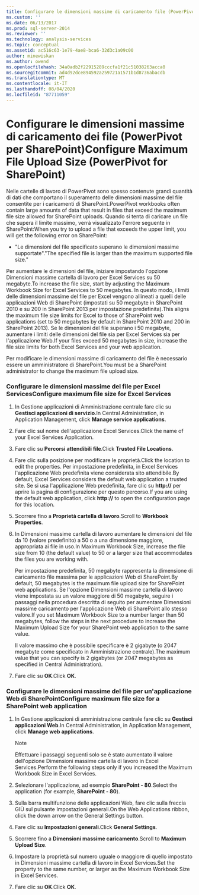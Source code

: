 ```yaml
---
title: Configurare le dimensioni massime di caricamento file (PowerPivot per SharePoint) | Microsoft Docs
ms.custom: ''
ms.date: 06/13/2017
ms.prod: sql-server-2014
ms.reviewer: ''
ms.technology: analysis-services
ms.topic: conceptual
ms.assetid: ac516c63-1e79-4ae8-bca6-32d3c1a09c00
author: minewiskan
ms.author: owend
ms.openlocfilehash: 34a0adb2f22915289cccfa1f21c51038263acca0
ms.sourcegitcommit: ad4d92dce894592a259721a1571b1d8736abacdb
ms.translationtype: MT
ms.contentlocale: it-IT
ms.lasthandoff: 08/04/2020
ms.locfileid: "87711059"
---
```

# <a name="configure-maximum-file-upload-size-powerpivot-for-sharepoint"></a><span data-ttu-id="f2b69-102">Configurare le dimensioni massime di caricamento dei file (PowerPivot per SharePoint)</span><span class="sxs-lookup"><span data-stu-id="f2b69-102">Configure Maximum File Upload Size (PowerPivot for SharePoint)</span></span>
  <span data-ttu-id="f2b69-103">Nelle cartelle di lavoro di PowerPivot sono spesso contenute grandi quantità di dati che comportano il superamento delle dimensioni massime del file consentite per i caricamenti di SharePoint.</span><span class="sxs-lookup"><span data-stu-id="f2b69-103">PowerPivot workbooks often contain large amounts of data that result in files that exceed the maximum file size allowed for SharePoint uploads.</span></span> <span data-ttu-id="f2b69-104">Quando si tenta di caricare un file che supera il limite massimo, verrà visualizzato l'errore seguente in SharePoint:</span><span class="sxs-lookup"><span data-stu-id="f2b69-104">When you try to upload a file that exceeds the upper limit, you will get the following error on SharePoint:</span></span>  
  
-   <span data-ttu-id="f2b69-105">"Le dimensioni del file specificato superano le dimensioni massime supportate".</span><span class="sxs-lookup"><span data-stu-id="f2b69-105">"The specified file is larger than the maximum supported file size."</span></span>  
  
 <span data-ttu-id="f2b69-106">Per aumentare le dimensioni del file, iniziare impostando l'opzione Dimensioni massime cartella di lavoro per Excel Services su 50 megabyte.</span><span class="sxs-lookup"><span data-stu-id="f2b69-106">To increase the file size, start by adjusting the Maximum Workbook Size for Excel Services to 50 megabytes.</span></span> <span data-ttu-id="f2b69-107">In questo modo, i limiti delle dimensioni massime del file per Excel vengono allineati a quelli delle applicazioni Web di SharePoint (impostati su 50 megabyte in SharePoint 2010 e su 200 in SharePoint 2013 per impostazione predefinita).</span><span class="sxs-lookup"><span data-stu-id="f2b69-107">This aligns the maximum file size limits for Excel to those of SharePoint web applications (set to 50 megabytes by default in SharePoint 2010 and 200 in SharePoint 2013).</span></span> <span data-ttu-id="f2b69-108">Se le dimensioni del file superano i 50 megabyte, aumentare i limiti delle dimensioni del file sia per Excel Services sia per l'applicazione Web.</span><span class="sxs-lookup"><span data-stu-id="f2b69-108">If your files exceed 50 megabytes in size, increase the file size limits for both Excel Services and your web application.</span></span>  
  
 <span data-ttu-id="f2b69-109">Per modificare le dimensioni massime di caricamento del file è necessario essere un amministratore di SharePoint.</span><span class="sxs-lookup"><span data-stu-id="f2b69-109">You must be a SharePoint administrator to change the maximum file upload size.</span></span>  
  
### <a name="configure-maximum-file-size-for-excel-services"></a><span data-ttu-id="f2b69-110">Configurare le dimensioni massime del file per Excel Services</span><span class="sxs-lookup"><span data-stu-id="f2b69-110">Configure maximum file size for Excel Services</span></span>  
  
1.  <span data-ttu-id="f2b69-111">In Gestione applicazioni di Amministrazione centrale fare clic su **Gestisci applicazioni di servizio**.</span><span class="sxs-lookup"><span data-stu-id="f2b69-111">In Central Administration, in Application Management, click **Manage service applications**.</span></span>  
  
2.  <span data-ttu-id="f2b69-112">Fare clic sul nome dell'applicazione Excel Services.</span><span class="sxs-lookup"><span data-stu-id="f2b69-112">Click the name of your Excel Services Application.</span></span>  
  
3.  <span data-ttu-id="f2b69-113">Fare clic su **Percorsi attendibili file**.</span><span class="sxs-lookup"><span data-stu-id="f2b69-113">Click **Trusted File Locations**.</span></span>  
  
4.  <span data-ttu-id="f2b69-114">Fare clic sulla posizione per modificare le proprietà.</span><span class="sxs-lookup"><span data-stu-id="f2b69-114">Click the location to edit the properties.</span></span> <span data-ttu-id="f2b69-115">Per impostazione predefinita, in Excel Services l'applicazione Web predefinita viene considerata sito attendibile.</span><span class="sxs-lookup"><span data-stu-id="f2b69-115">By default, Excel Services considers the default web application a trusted site.</span></span> <span data-ttu-id="f2b69-116">Se si usa l'applicazione Web predefinita, fare clic su **http://** per aprire la pagina di configurazione per questo percorso.</span><span class="sxs-lookup"><span data-stu-id="f2b69-116">If you are using the default web application, click **http://** to open the configuration page for this location.</span></span>  
  
5.  <span data-ttu-id="f2b69-117">Scorrere fino a **Proprietà cartella di lavoro**.</span><span class="sxs-lookup"><span data-stu-id="f2b69-117">Scroll to **Workbook Properties**.</span></span>  
  
6.  <span data-ttu-id="f2b69-118">In Dimensioni massime cartella di lavoro aumentare le dimensioni del file da 10 (valore predefinito) a 50 o a una dimensione maggiore, appropriata ai file in uso.</span><span class="sxs-lookup"><span data-stu-id="f2b69-118">In Maximum Workbook Size, increase the file size from 10 (the default value) to 50 or a larger size that accommodates the files you are working with.</span></span>  
  
     <span data-ttu-id="f2b69-119">Per impostazione predefinita, 50 megabyte rappresenta la dimensione di caricamento file massima per le applicazioni Web di SharePoint.</span><span class="sxs-lookup"><span data-stu-id="f2b69-119">By default, 50 megabytes is the maximum file upload size for SharePoint web applications.</span></span> <span data-ttu-id="f2b69-120">Se l'opzione Dimensioni massime cartella di lavoro viene impostata su un valore maggiore di 50 megabyte, seguire i passaggi nella procedura descritta di seguito per aumentare Dimensioni massime caricamento per l'applicazione Web di SharePoint allo stesso valore.</span><span class="sxs-lookup"><span data-stu-id="f2b69-120">If you set Maximum Workbook Size to a number larger than 50 megabytes, follow the steps in the next procedure to increase the Maximum Upload Size for your SharePoint web application to the same value.</span></span>  
  
     <span data-ttu-id="f2b69-121">Il valore massimo che è possibile specificare è 2 gigabyte (o 2047 megabyte come specificato in Amministrazione centrale).</span><span class="sxs-lookup"><span data-stu-id="f2b69-121">The maximum value that you can specify is 2 gigabytes (or 2047 megabytes as specified in Central Administration).</span></span>  
  
7.  <span data-ttu-id="f2b69-122">Fare clic su **OK**.</span><span class="sxs-lookup"><span data-stu-id="f2b69-122">Click **OK**.</span></span>  
  
### <a name="configure-maximum-file-size-for-a-sharepoint-web-application"></a><span data-ttu-id="f2b69-123">Configurare le dimensioni massime del file per un'applicazione Web di SharePoint</span><span class="sxs-lookup"><span data-stu-id="f2b69-123">Configure maximum file size for a SharePoint web application</span></span>  
  
1.  <span data-ttu-id="f2b69-124">In Gestione applicazioni di amministrazione centrale fare clic su **Gestisci applicazioni Web**.</span><span class="sxs-lookup"><span data-stu-id="f2b69-124">In Central Administration, in Application Management, click **Manage web applications**.</span></span>  
  
    > [!NOTE]  
    >  <span data-ttu-id="f2b69-125">Effettuare i passaggi seguenti solo se è stato aumentato il valore dell'opzione Dimensioni massime cartella di lavoro in Excel Services.</span><span class="sxs-lookup"><span data-stu-id="f2b69-125">Perform the following steps only if you increased the Maximum Workbook Size in Excel Services.</span></span>  
  
2.  <span data-ttu-id="f2b69-126">Selezionare l'applicazione, ad esempio **SharePoint - 80**.</span><span class="sxs-lookup"><span data-stu-id="f2b69-126">Select the application (for example, **SharePoint - 80**).</span></span>  
  
3.  <span data-ttu-id="f2b69-127">Sulla barra multifunzione delle applicazioni Web, fare clic sulla freccia GIÙ sul pulsante Impostazioni generali.</span><span class="sxs-lookup"><span data-stu-id="f2b69-127">On the Web Applications ribbon, click the down arrow on the General Settings button.</span></span>  
  
4.  <span data-ttu-id="f2b69-128">Fare clic su **Impostazioni generali**.</span><span class="sxs-lookup"><span data-stu-id="f2b69-128">Click **General Settings**.</span></span>  
  
5.  <span data-ttu-id="f2b69-129">Scorrere fino a **Dimensioni massime caricamento**.</span><span class="sxs-lookup"><span data-stu-id="f2b69-129">Scroll to **Maximum Upload Size**.</span></span>  
  
6.  <span data-ttu-id="f2b69-130">Impostare la proprietà sul numero uguale o maggiore di quello impostato in Dimensioni massime cartella di lavoro in Excel Services.</span><span class="sxs-lookup"><span data-stu-id="f2b69-130">Set the property to the same number, or larger as the Maximum Workbook Size in Excel Services.</span></span>  
  
7.  <span data-ttu-id="f2b69-131">Fare clic su **OK**.</span><span class="sxs-lookup"><span data-stu-id="f2b69-131">Click **OK**.</span></span>  
  
  
